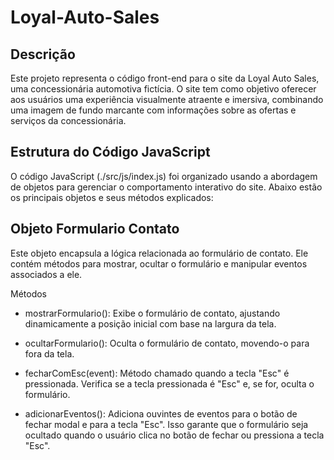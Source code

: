 # Loyal-Auto-Sales


## Descrição
Este projeto representa o código front-end para o site da Loyal Auto Sales, uma concessionária automotiva fictícia. O site tem como objetivo oferecer aos usuários uma experiência visualmente atraente e imersiva, combinando uma imagem de fundo marcante com informações sobre as ofertas e serviços da concessionária.

## Estrutura do Código JavaScript
O código JavaScript (./src/js/index.js) foi organizado usando a abordagem de objetos para gerenciar o comportamento interativo do site. Abaixo estão os principais objetos e seus métodos explicados:

## Objeto Formulario Contato
Este objeto encapsula a lógica relacionada ao formulário de contato. Ele contém métodos para mostrar, ocultar o formulário e manipular eventos associados a ele.

Métodos
* mostrarFormulario(): Exibe o formulário de contato, ajustando dinamicamente a posição inicial com base na largura da tela.

* ocultarFormulario(): Oculta o formulário de contato, movendo-o para fora da tela.

* fecharComEsc(event): Método chamado quando a tecla "Esc" é pressionada. Verifica se a tecla pressionada é "Esc" e, se for, oculta o formulário.

* adicionarEventos(): Adiciona ouvintes de eventos para o botão de fechar modal e para a tecla "Esc". Isso garante que o formulário seja ocultado quando o usuário clica no botão de fechar ou pressiona a tecla "Esc".
